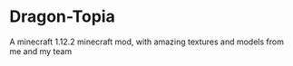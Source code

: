 # Dragon-Topia
A minecraft 1.12.2 minecraft mod, with amazing textures and models from me and my team

